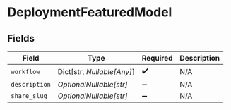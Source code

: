 # DeploymentFeaturedModel


## Fields

| Field                      | Type                       | Required                   | Description                |
| -------------------------- | -------------------------- | -------------------------- | -------------------------- |
| `workflow`                 | Dict[str, *Nullable[Any]*] | :heavy_check_mark:         | N/A                        |
| `description`              | *OptionalNullable[str]*    | :heavy_minus_sign:         | N/A                        |
| `share_slug`               | *OptionalNullable[str]*    | :heavy_minus_sign:         | N/A                        |